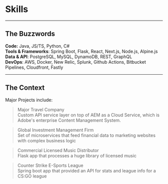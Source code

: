 # Skills
---
## The Buzzwords

**Code:** Java, JS/TS, Python, C#\
**Tools & Frameworks**: Spring Boot, Flask, React, Next.js, Node.js, Alpine.js\
**Data & API**: PostgreSQL, MySQL, DynamoDB, REST, GraphQL\
**DevOps**: AWS, Docker, New Relic, Splunk, Github Actions, Bitbucket Pipelines, Cloudfront, Fastly

---
## The Context

Major Projects include:

> Major Travel Company\
> Custom API service layer on top of AEM as a Cloud Service, which is Adobe's enterprise Content Management System.

> Global Investment Management Firm\
> Set of microservices that feed financial data to marketing websites with complex business logic

> Commercial Licensed Music Distributor\
> Flask app that processes a huge library of licensed music

> Counter Strike E-Sports League\
> Spring boot app that provided an API for stats and league info for a CS:GO league
